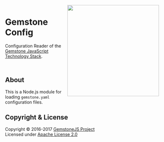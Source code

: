 
<img src="https://rawgit.com/gemstonejs/gemstone-artwork/master/gemstone-logo-white.svg" width="300" align="right" alt=""/>

Gemstone Config
===============

Configuration Reader of the
[Gemstone JavaScript Technology Stack](http://gemstonejs.com).

<p/>
<img src="https://nodei.co/npm/gemstone-config.png?downloads=true&stars=true" alt=""/>

<p/>
<img src="https://david-dm.org/rse/gemstone-config.png" alt=""/>

About
-----

This is a Node.js module for loading `gemstone.yaml` configuration files.

Copyright &amp; License
-----------------------

Copyright &copy; 2016-2017 [GemstoneJS Project](http://gemstonejs.com)<br/>
Licensed under [Apache License 2.0](https://spdx.org/licenses/Apache-2.0)

